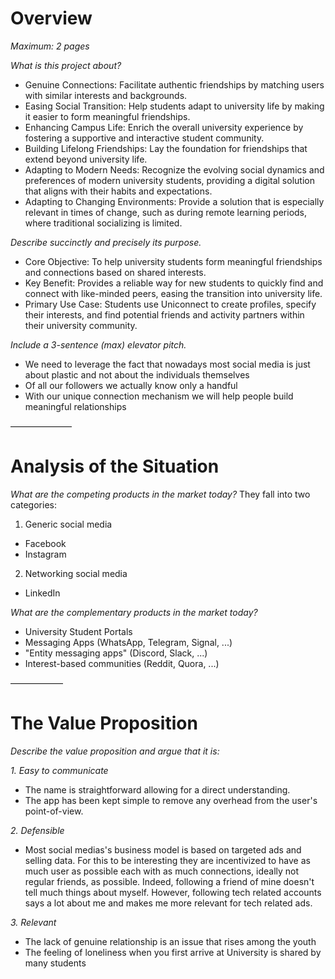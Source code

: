 # Overview

*Maximum: 2 pages*

*What is this project about?*

- Genuine Connections: Facilitate authentic friendships by matching users with similar interests and backgrounds.
- Easing Social Transition: Help students adapt to university life by making it easier to form meaningful friendships.
- Enhancing Campus Life: Enrich the overall university experience by fostering a supportive and interactive student community.
- Building Lifelong Friendships: Lay the foundation for friendships that extend beyond university life.
- Adapting to Modern Needs: Recognize the evolving social dynamics and preferences of modern university students, providing a digital solution that aligns with their habits and expectations.
- Adapting to Changing Environments: Provide a solution that is especially relevant in times of change, such as during remote learning periods, where traditional socializing is limited.

*Describe succinctly and precisely its purpose.*
- Core Objective: To help university students form meaningful friendships and connections based on shared interests.
- Key Benefit: Provides a reliable way for new students to quickly find and connect with like-minded peers, easing the transition into university life.
- Primary Use Case: Students use Uniconnect to create profiles, specify their interests, and find potential friends and activity partners within their university community.


*Include a 3-sentence (max) elevator pitch.*
- We need to leverage the fact that nowadays most social media is just about plastic and not about the individuals themselves
- Of all our followers we actually know only a handful
- With our unique connection mechanism we will help people build meaningful relationships




———————

# Analysis of the Situation

*What are the competing products in the market today?*
They fall into two categories:
1. Generic social media
- Facebook
- Instagram
2. Networking social media
- LinkedIn

*What are the complementary products in the market today?*
- University Student Portals
- Messaging Apps (WhatsApp, Telegram, Signal, ...)
- "Entity messaging apps" (Discord, Slack, ...)
- Interest-based communities (Reddit, Quora, ...)

——————

# The Value Proposition

*Describe the value proposition and argue that it is:*

*1. Easy to communicate*
- The name is straightforward allowing for a direct understanding.
- The app has been kept simple to remove any overhead from the user's point-of-view.


*2. Defensible*
- Most social medias's business model is based on targeted ads and selling data. For this to be interesting they are incentivized to have as much user as possible each with as much connections, ideally not regular friends, as possible. Indeed, following a friend of mine doesn't tell much things about myself. However, following tech related accounts says a lot about me and makes me more relevant for tech related ads.

*3. Relevant*
- The lack of genuine relationship is an issue that rises among the youth
- The feeling of loneliness when you first arrive at University is shared by many students
